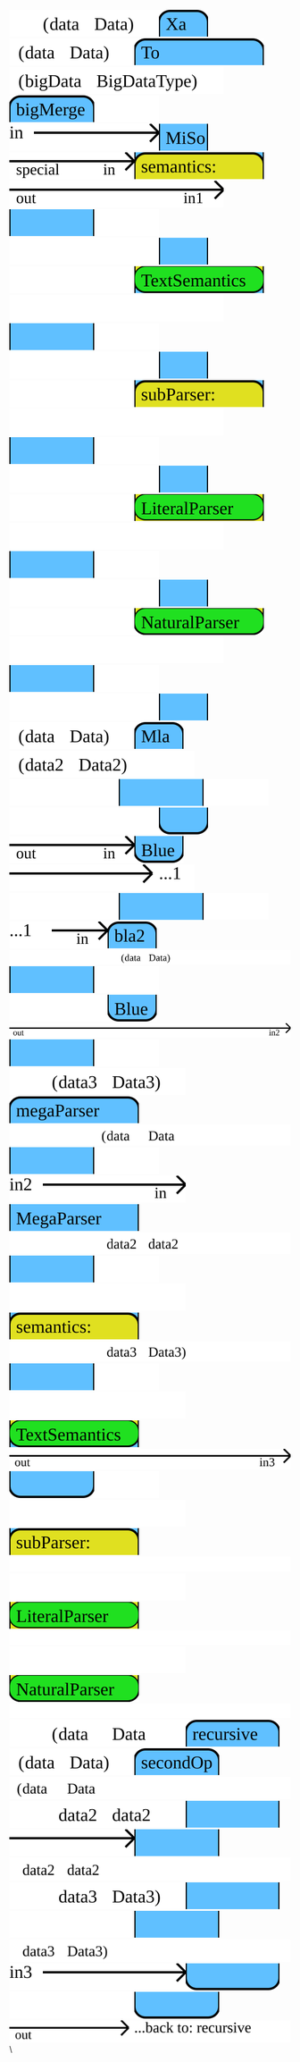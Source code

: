[![arrow](flowdev/flow-bigTestFlow-arrow-0-0.svg)](https://google.com?q=Data)[![arrow](flowdev/flow-bigTestFlow-Xa-1-0.svg)](https://google.com?q=MiSo)[![arrow](flowdev/flow-bigTestFlow-arrow-2-0.svg)](https://google.com?q=Data)[![arrow](flowdev/flow-bigTestFlow-To-3-0.svg)](https://google.com?q=MiSo)[![arrow](flowdev/flow-bigTestFlow-arrow-4-0.svg)](https://google.com?q=MiSo)[![arrow](flowdev/flow-bigTestFlow-bigMerge-5-0.svg)](https://google.com?q=bigMerge)![filler](flowdev/flow-bigTestFlow-filler-6-0.svg)\
![arrow](flowdev/flow-bigTestFlow-arrow-0-1.svg)[![arrow](flowdev/flow-bigTestFlow-Xa-1-1.svg)](https://google.com?q=MiSo)![arrow](flowdev/flow-bigTestFlow-arrow-2-1.svg)![arrow](flowdev/flow-bigTestFlow-To-3-1.svg)![arrow](flowdev/flow-bigTestFlow-arrow-4-1.svg)[![arrow](flowdev/flow-bigTestFlow-bigMerge-5-1.svg)](https://google.com?q=bigMerge)![filler](flowdev/flow-bigTestFlow-filler-6-1.svg)\
![filler](flowdev/flow-bigTestFlow-filler-0-2.svg)[![arrow](flowdev/flow-bigTestFlow-Xa-1-2.svg)](https://google.com?q=MiSo)![filler](flowdev/flow-bigTestFlow-filler-2-2.svg)[![arrow](flowdev/flow-bigTestFlow-To-3-2.svg)](https://google.com?q=TextSemantics)![filler](flowdev/flow-bigTestFlow-filler-4-2.svg)[![arrow](flowdev/flow-bigTestFlow-bigMerge-5-2.svg)](https://google.com?q=bigMerge)![filler](flowdev/flow-bigTestFlow-filler-6-2.svg)\
![filler](flowdev/flow-bigTestFlow-filler-0-3.svg)[![arrow](flowdev/flow-bigTestFlow-Xa-1-3.svg)](https://google.com?q=MiSo)![filler](flowdev/flow-bigTestFlow-filler-2-3.svg)![arrow](flowdev/flow-bigTestFlow-To-3-3.svg)![filler](flowdev/flow-bigTestFlow-filler-4-3.svg)[![arrow](flowdev/flow-bigTestFlow-bigMerge-5-3.svg)](https://google.com?q=bigMerge)![filler](flowdev/flow-bigTestFlow-filler-6-3.svg)\
![filler](flowdev/flow-bigTestFlow-filler-0-4.svg)[![arrow](flowdev/flow-bigTestFlow-Xa-1-4.svg)](https://google.com?q=MiSo)![filler](flowdev/flow-bigTestFlow-filler-2-4.svg)[![arrow](flowdev/flow-bigTestFlow-To-3-4.svg)](https://google.com?q=LiteralParser)![filler](flowdev/flow-bigTestFlow-filler-4-4.svg)[![arrow](flowdev/flow-bigTestFlow-bigMerge-5-4.svg)](https://google.com?q=bigMerge)![filler](flowdev/flow-bigTestFlow-filler-6-4.svg)\
![filler](flowdev/flow-bigTestFlow-filler-0-5.svg)[![arrow](flowdev/flow-bigTestFlow-Xa-1-5.svg)](https://google.com?q=MiSo)![filler](flowdev/flow-bigTestFlow-filler-2-5.svg)[![arrow](flowdev/flow-bigTestFlow-To-3-5.svg)](https://google.com?q=NaturalParser)![filler](flowdev/flow-bigTestFlow-filler-4-5.svg)[![arrow](flowdev/flow-bigTestFlow-bigMerge-5-5.svg)](https://google.com?q=bigMerge)![filler](flowdev/flow-bigTestFlow-filler-6-5.svg)\
![filler](flowdev/flow-bigTestFlow-filler-0-6.svg)[![arrow](flowdev/flow-bigTestFlow-Xa-1-6.svg)](https://google.com?q=MiSo)[![arrow](flowdev/flow-bigTestFlow-arrow-2-6.svg)](https://google.com?q=Data)[![arrow](flowdev/flow-bigTestFlow-Mla-3-6.svg)](https://google.com?q=Blue)[![arrow](flowdev/flow-bigTestFlow-arrow-4-6.svg)](https://google.com?q=Data2)![filler](flowdev/flow-bigTestFlow-filler-5-6.svg)[![arrow](flowdev/flow-bigTestFlow-bigMerge-6-6.svg)](https://google.com?q=bigMerge)![filler](flowdev/flow-bigTestFlow-filler-7-6.svg)\
![filler](flowdev/flow-bigTestFlow-filler-0-7.svg)[![arrow](flowdev/flow-bigTestFlow-Xa-1-7.svg)](https://google.com?q=MiSo)![arrow](flowdev/flow-bigTestFlow-arrow-2-7.svg)[![arrow](flowdev/flow-bigTestFlow-Mla-3-7.svg)](https://google.com?q=Blue)![arrow](flowdev/flow-bigTestFlow-arrow-4-7.svg)![filler](flowdev/flow-bigTestFlow-filler-5-7.svg)[![arrow](flowdev/flow-bigTestFlow-bigMerge-6-7.svg)](https://google.com?q=bigMerge)![filler](flowdev/flow-bigTestFlow-filler-7-7.svg)\
![arrow](flowdev/flow-bigTestFlow-arrow-0-8.svg)[![arrow](flowdev/flow-bigTestFlow-bla2-1-8.svg)](https://google.com?q=Blue)[![arrow](flowdev/flow-bigTestFlow-arrow-2-8.svg)](https://google.com?q=Data)[![arrow](flowdev/flow-bigTestFlow-bigMerge-3-8.svg)](https://google.com?q=bigMerge)![filler](flowdev/flow-bigTestFlow-filler-4-8.svg)\
![filler](flowdev/flow-bigTestFlow-filler-0-9.svg)[![arrow](flowdev/flow-bigTestFlow-bla2-1-9.svg)](https://google.com?q=Blue)![arrow](flowdev/flow-bigTestFlow-arrow-2-9.svg)[![arrow](flowdev/flow-bigTestFlow-bigMerge-3-9.svg)](https://google.com?q=bigMerge)![filler](flowdev/flow-bigTestFlow-filler-4-9.svg)\
[![arrow](flowdev/flow-bigTestFlow-arrow-0-10.svg)](https://google.com?q=Data3)[![arrow](flowdev/flow-bigTestFlow-megaParser-1-10.svg)](https://google.com?q=MegaParser)[![arrow](flowdev/flow-bigTestFlow-arrow-2-10.svg)](https://google.com?q=Data)[![arrow](flowdev/flow-bigTestFlow-bigMerge-3-10.svg)](https://google.com?q=bigMerge)![filler](flowdev/flow-bigTestFlow-filler-4-10.svg)\
![arrow](flowdev/flow-bigTestFlow-arrow-0-11.svg)[![arrow](flowdev/flow-bigTestFlow-megaParser-1-11.svg)](https://google.com?q=MegaParser)[![arrow](flowdev/flow-bigTestFlow-arrow-2-11.svg)](https://google.com?q=data2)[![arrow](flowdev/flow-bigTestFlow-bigMerge-3-11.svg)](https://google.com?q=bigMerge)![filler](flowdev/flow-bigTestFlow-filler-4-11.svg)\
![filler](flowdev/flow-bigTestFlow-filler-0-12.svg)![arrow](flowdev/flow-bigTestFlow-megaParser-1-12.svg)[![arrow](flowdev/flow-bigTestFlow-arrow-2-12.svg)](https://google.com?q=Data3)[![arrow](flowdev/flow-bigTestFlow-bigMerge-3-12.svg)](https://google.com?q=bigMerge)![filler](flowdev/flow-bigTestFlow-filler-4-12.svg)\
![filler](flowdev/flow-bigTestFlow-filler-0-13.svg)[![arrow](flowdev/flow-bigTestFlow-megaParser-1-13.svg)](https://google.com?q=TextSemantics)![arrow](flowdev/flow-bigTestFlow-arrow-2-13.svg)[![arrow](flowdev/flow-bigTestFlow-bigMerge-3-13.svg)](https://google.com?q=bigMerge)![filler](flowdev/flow-bigTestFlow-filler-4-13.svg)\
![filler](flowdev/flow-bigTestFlow-filler-0-14.svg)![arrow](flowdev/flow-bigTestFlow-megaParser-1-14.svg)![filler](flowdev/flow-bigTestFlow-filler-2-14.svg)\
![filler](flowdev/flow-bigTestFlow-filler-0-15.svg)[![arrow](flowdev/flow-bigTestFlow-megaParser-1-15.svg)](https://google.com?q=LiteralParser)![filler](flowdev/flow-bigTestFlow-filler-2-15.svg)\
![filler](flowdev/flow-bigTestFlow-filler-0-16.svg)[![arrow](flowdev/flow-bigTestFlow-megaParser-1-16.svg)](https://google.com?q=NaturalParser)![filler](flowdev/flow-bigTestFlow-filler-2-16.svg)\
[![arrow](flowdev/flow-bigTestFlow-arrow-0-17.svg)](https://google.com?q=Data)[![arrow](flowdev/flow-bigTestFlow-recursive-1-17.svg)](https://google.com?q=recursive)[![arrow](flowdev/flow-bigTestFlow-arrow-2-17.svg)](https://google.com?q=Data)[![arrow](flowdev/flow-bigTestFlow-secondOp-3-17.svg)](https://google.com?q=recursive)![arrow](flowdev/flow-bigTestFlow-arrow-4-17.svg)\
[![arrow](flowdev/flow-bigTestFlow-arrow-0-18.svg)](https://google.com?q=data2)[![arrow](flowdev/flow-bigTestFlow-recursive-1-18.svg)](https://google.com?q=recursive)![arrow](flowdev/flow-bigTestFlow-arrow-2-18.svg)[![arrow](flowdev/flow-bigTestFlow-secondOp-3-18.svg)](https://google.com?q=recursive)![arrow](flowdev/flow-bigTestFlow-arrow-4-18.svg)\
[![arrow](flowdev/flow-bigTestFlow-arrow-0-19.svg)](https://google.com?q=Data3)[![arrow](flowdev/flow-bigTestFlow-recursive-1-19.svg)](https://google.com?q=recursive)![filler](flowdev/flow-bigTestFlow-filler-2-19.svg)[![arrow](flowdev/flow-bigTestFlow-secondOp-3-19.svg)](https://google.com?q=recursive)![arrow](flowdev/flow-bigTestFlow-arrow-4-19.svg)\
![arrow](flowdev/flow-bigTestFlow-arrow-0-20.svg)[![arrow](flowdev/flow-bigTestFlow-recursive-1-20.svg)](https://google.com?q=recursive)![filler](flowdev/flow-bigTestFlow-filler-2-20.svg)[![arrow](flowdev/flow-bigTestFlow-secondOp-3-20.svg)](https://google.com?q=recursive)![arrow](flowdev/flow-bigTestFlow-arrow-4-20.svg)\


